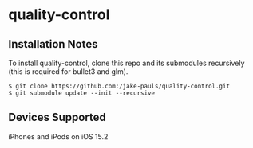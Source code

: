# quality-control

## Installation Notes
To install quality-control, clone this repo and its submodules recursively (this is required for bullet3 and glm).

```
$ git clone https://github.com:/jake-pauls/quality-control.git
$ git submodule update --init --recursive
```

## Devices Supported
iPhones and iPods on iOS 15.2
